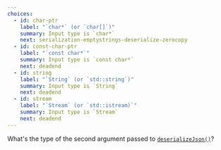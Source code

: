 ```yaml
---
choices:
  - id: char-ptr
    label: "`char*` (or `char[]`)"
    summary: Input type is `char*`
    next: serialization-emptystrings-deserialize-zerocopy
  - id: const-char-ptr
    label: "`const char*`"
    summary: Input type is `const char*`
    next: deadend
  - id: string
    label: "`String` (or `std::string`)"
    summary: Input type is `String`
    next: deadend
  - id: stream
    label: "`Stream` (or `std::istream)`"
    summary: Input type is `Stream`
    next: deadend
---
```


What's the type of the second argument passed to [`deserializeJson()`](/v6/api/json/deserializejson/)?